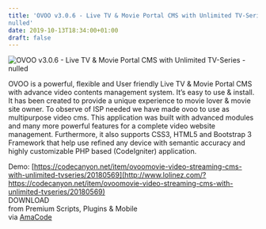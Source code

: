 ```yaml
---
title: 'OVOO v3.0.6 - Live TV & Movie Portal CMS with Unlimited TV-Series -
nulled'
date: 2019-10-13T18:34:00+01:00
draft: false
---
```


![OVOO v3.0.6 - Live TV & Movie Portal CMS with Unlimited TV-Series - nulled](http://www.codelist.cc/uploads/posts/2019-10/1570984362_ovoo.png "OVOO v3.0.6 - Live TV & Movie Portal CMS with Unlimited TV-Series - nulled")  
  
OVOO is a powerful, flexible and User friendly Live TV & Movie Portal CMS with advance video contents management system. It’s easy to use & install. It has been created to provide a unique experience to movie lover & movie site owner. To observe of ISP needed we have made ovoo to use as multipurpose video cms. This application was built with advanced modules and many more powerful features for a complete video website management. Furthermore, it also supports CSS3, HTML5 and Bootstrap 3 Framework that help use refined any device with semantic accuracy and highly customizable PHP based (CodeIgniter) application.  
  
Demo: [https://codecanyon.net/item/ovoomovie-video-streaming-cms-with-unlimited-tvseries/20180569](http://www.lolinez.com/?https://codecanyon.net/item/ovoomovie-video-streaming-cms-with-unlimited-tvseries/20180569)  
DOWNLOAD  
from Premium Scripts, Plugins & Mobile  
via [AmaCode](https://amazcode.ooo)